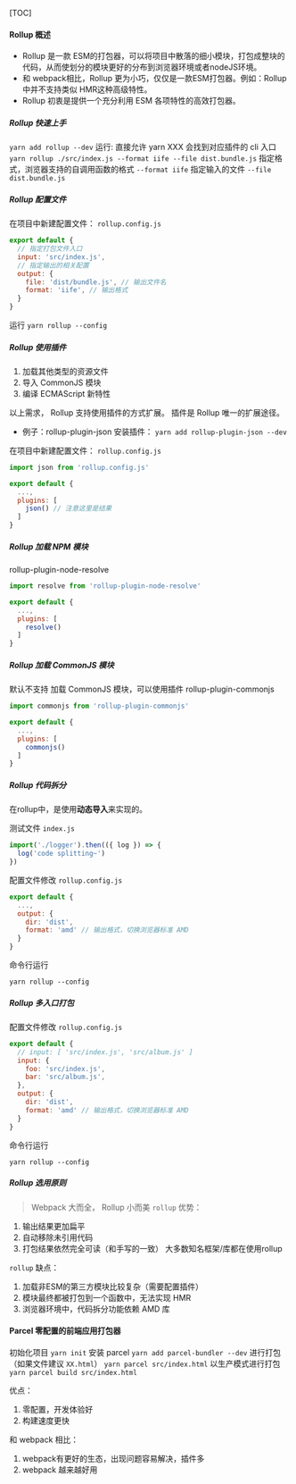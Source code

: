 <!--
 * @Date: 2021-08-16 21:48:46
 * @LastEditors: chuhongguang
-->
[TOC]
#### Rollup 概述
- Rollup 是一款 ESM的打包器，可以将项目中散落的细小模块，打包成整块的代码，从而使划分的模块更好的分布到浏览器环境或者nodeJS环境。
- 和 webpack相比，Rollup 更为小巧，仅仅是一款ESM打包器。例如：Rollup 中并不支持类似 HMR这种高级特性。
- Rollup 初衷是提供一个充分利用 ESM 各项特性的高效打包器。

##### Rollup 快速上手
`yarn add rollup --dev`
运行: 直接允许 yarn XXX 会找到对应插件的 cli 入口
`yarn rollup ./src/index.js --format iife --file dist.bundle.js`
指定格式，浏览器支持的自调用函数的格式
`--format iife`
指定输入的文件
`--file dist.bundle.js`

##### Rollup 配置文件
在项目中新建配置文件： `rollup.config.js`

```js
export default {
  // 指定打包文件入口
  input: 'src/index.js',
  // 指定输出的相关配置
  output: {
    file: 'dist/bundle.js', // 输出文件名
    format: 'iife', // 输出格式
  }
}
```
运行
`yarn rollup --config`

##### Rollup 使用插件
1. 加载其他类型的资源文件
2. 导入 CommonJS 模块
3. 编译 ECMAScript 新特性

以上需求， Rollup 支持使用插件的方式扩展。
插件是  Rollup 唯一的扩展途径。

- 例子：rollup-plugin-json
安装插件：
`yarn add rollup-plugin-json --dev`

在项目中新建配置文件： `rollup.config.js`

```js
import json from 'rollup.config.js'

export default {
  ...,
  plugins: [
    json() // 注意这里是结果
  ]
}
```

##### Rollup 加载 NPM 模块
rollup-plugin-node-resolve
```js
import resolve from 'rollup-plugin-node-resolve'

export default {
  ...,
  plugins: [
    resolve()
  ]
}
```

##### Rollup 加载 CommonJS 模块
默认不支持 加载 CommonJS 模块，可以使用插件 rollup-plugin-commonjs
```js
import commonjs from 'rollup-plugin-commonjs'

export default {
  ...,
  plugins: [
    commonjs()
  ]
}
```

##### Rollup 代码拆分
在rollup中，是使用**动态导入**来实现的。

测试文件 `index.js`
```js
import('./logger').then(({ log }) => {
  log('code splitting~')
})
```

配置文件修改 `rollup.config.js`
```js
export default {
  ...,
  output: {
    dir: 'dist',
    format: 'amd' // 输出格式，切换浏览器标准 AMD
  }
}
```
命令行运行
```
yarn rollup --config
```

##### Rollup 多入口打包

配置文件修改 `rollup.config.js`
```js
export default {
  // input: [ 'src/index.js', 'src/album.js' ]
  input: {
    foo: 'src/index.js',
    bar: 'src/album.js',
  },
  output: {
    dir: 'dist',
    format: 'amd' // 输出格式，切换浏览器标准 AMD
  }
}
```
命令行运行
```
yarn rollup --config
```

##### Rollup 选用原则
> Webpack 大而全， Rollup 小而美
`rollup` 优势：
1. 输出结果更加扁平
2. 自动移除未引用代码
3. 打包结果依然完全可读（和手写的一致）
大多数知名框架/库都在使用rollup

`rollup` 缺点：
1. 加载非ESM的第三方模块比较复杂（需要配置插件）
2. 模块最终都被打包到一个函数中，无法实现 HMR
3. 浏览器环境中，代码拆分功能依赖 AMD 库

#### Parcel 零配置的前端应用打包器
初始化项目
`yarn init`
安装 parcel
`yarn add parcel-bundler --dev`
进行打包（如果文件建议 `XX.html`）
`yarn parcel src/index.html`
以生产模式进行打包
`yarn parcel build src/index.html`

优点：
1. 零配置，开发体验好
2. 构建速度更快

和 webpack 相比：
1. webpack有更好的生态，出现问题容易解决，插件多
2. webpack 越来越好用